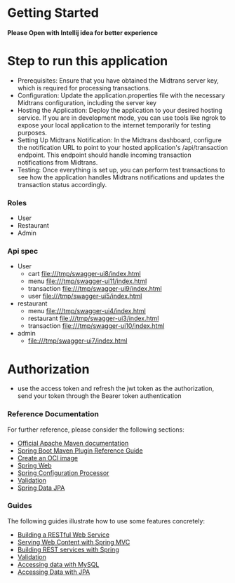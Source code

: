 # Getting Started

#### Please Open with Intellij idea for better experience

# Step to run this application
 - Prerequisites: Ensure that you have obtained the Midtrans server key, which is required for processing transactions.
 - Configuration: Update the application.properties file with the necessary Midtrans configuration, including the server key
 - Hosting the Application: Deploy the application to your desired hosting service. If you are in development mode, you can use tools like ngrok to expose your local application to the internet temporarily for testing purposes.
 - Setting Up Midtrans Notification: In the Midtrans dashboard, configure the notification URL to point to your hosted application's /api/transaction endpoint. This endpoint should handle incoming transaction notifications from Midtrans.
 - Testing: Once everything is set up, you can perform test transactions to see how the application handles Midtrans notifications and updates the transaction status accordingly.


### Roles
- User 
- Restaurant
- Admin

### Api spec
- User 
  - cart [file:///tmp/swagger-ui8/index.html](file:///tmp/swagger-ui8/index.html)
  - menu [file:///tmp/swagger-ui11/index.html](file:///tmp/swagger-ui11/index.html)
  - transaction [file:///tmp/swagger-ui9/index.html](file:///tmp/swagger-ui9/index.html)
  - user [file:///tmp/swagger-ui5/index.html](file:///tmp/swagger-ui5/index.html)
- restaurant 
  - menu [file:///tmp/swagger-ui4/index.html](file:///tmp/swagger-ui4/index.html)
  - restaurant [file:///tmp/swagger-ui3/index.html](file:///tmp/swagger-ui3/index.html)
  - transaction [file:///tmp/swagger-ui10/index.html](file:///tmp/swagger-ui10/index.html)
- admin 
  - [file:///tmp/swagger-ui7/index.html](file:///tmp/swagger-ui4/index.html)

# Authorization 
- use the access token and refresh the jwt token as the authorization, send your token through the Bearer token authentication



### Reference Documentation
For further reference, please consider the following sections:

* [Official Apache Maven documentation](https://maven.apache.org/guides/index.html)
* [Spring Boot Maven Plugin Reference Guide](https://docs.spring.io/spring-boot/docs/3.1.1/maven-plugin/reference/html/)
* [Create an OCI image](https://docs.spring.io/spring-boot/docs/3.1.1/maven-plugin/reference/html/#build-image)
* [Spring Web](https://docs.spring.io/spring-boot/docs/3.1.1/reference/htmlsingle/#web)
* [Spring Configuration Processor](https://docs.spring.io/spring-boot/docs/3.1.1/reference/htmlsingle/#appendix.configuration-metadata.annotation-processor)
* [Validation](https://docs.spring.io/spring-boot/docs/3.1.1/reference/htmlsingle/#io.validation)
* [Spring Data JPA](https://docs.spring.io/spring-boot/docs/3.1.1/reference/htmlsingle/#data.sql.jpa-and-spring-data)

### Guides
The following guides illustrate how to use some features concretely:

* [Building a RESTful Web Service](https://spring.io/guides/gs/rest-service/)
* [Serving Web Content with Spring MVC](https://spring.io/guides/gs/serving-web-content/)
* [Building REST services with Spring](https://spring.io/guides/tutorials/rest/)
* [Validation](https://spring.io/guides/gs/validating-form-input/)
* [Accessing data with MySQL](https://spring.io/guides/gs/accessing-data-mysql/)
* [Accessing Data with JPA](https://spring.io/guides/gs/accessing-data-jpa/)

